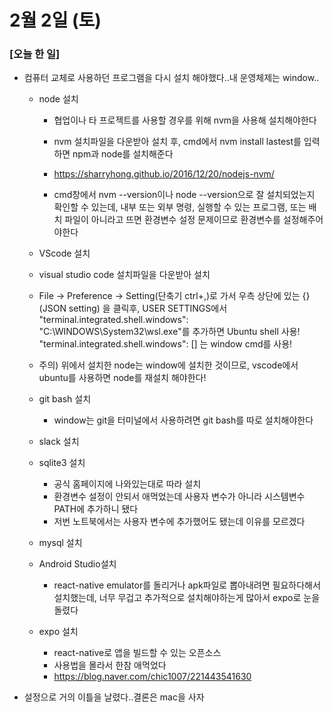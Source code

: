 # 2월 2일 (토)

#### 

### [오늘 한 일]



- 컴퓨터 교체로 사용하던 프로그램을 다시 설치 해야했다..내 운영체제는 window..

  - node 설치

    - 협업이나 타 프로젝트를 사용할 경우를 위해 nvm을 사용해 설치해야한다

    - nvm 설치파일을 다운받아 설치 후, cmd에서 nvm install lastest를 입력하면 npm과 node를 설치해준다
    - https://sharryhong.github.io/2016/12/20/nodejs-nvm/
    - cmd창에서 nvm --version이나 node --version으로 잘 설치되었는지 확인할 수 있는데, 내부 또는 외부 명령, 실행할 수 있는 프로그램, 또는 배치 파일이 아니라고 뜨면 환경변수 설정 문제이므로 환경변수를 설정해주어야한다

  -  VScode 설치

    - visual studio code 설치파일을 다운받아 설치
    - File → Preference → Setting(단축기 ctrl+,)로 가서 우측 상단에 있는 {} (JSON setting) 을 클릭후,  USER SETTINGS에서 "terminal.integrated.shell.windows": "C:\\WINDOWS\\System32\\wsl.exe"를 추가하면 Ubuntu shell 사용! "terminal.integrated.shell.windows": [] 는 window cmd를 사용!
    - 주의) 위에서 설치한 node는 window에 설치한 것이므로, vscode에서 ubuntu를 사용하면 node를 재설치 해야한다!

  - git bash 설치

    - window는 git을 터미널에서 사용하려면 git bash를 따로 설치해야한다

  - slack 설치

  - sqlite3 설치

    - 공식 홈페이지에 나와있는대로 따라 설치
    - 환경변수 설정이 안되서 애먹었는데 사용자 변수가 아니라 시스템변수 PATH에 추가하니 됐다
    - 저번 노트북에서는 사용자 변수에 추가했어도 됐는데 이유를 모르겠다

  - mysql 설치

  - Android Studio설치

    - react-native emulator를 돌리거나 apk파일로 뽑아내려면 필요하다해서 설치했는데, 너무 무겁고 추가적으로 설치해야하는게 많아서 expo로 눈을 돌렸다

  - expo 설치

    - react-native로 앱을 빌드할 수 있는 오픈소스
    - 사용법을 몰라서 한참 애먹었다
    - https://blog.naver.com/chic1007/221443541630



- 설정으로 거의 이틀을 날렸다..결론은 mac을 사자